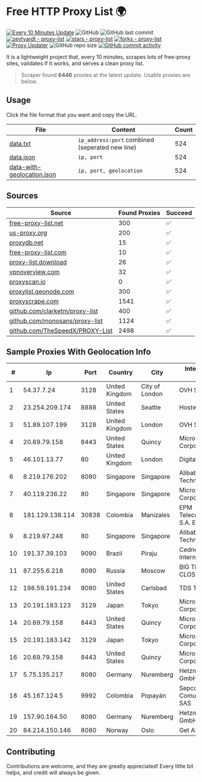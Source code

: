 
# Free HTTP Proxy List 🌍

[![Every 10 Minutes Update](https://github.com/mertguvencli/http-proxy-list/actions/workflows/main.yml/badge.svg?branch=main)](https://github.com/mertguvencli/http-proxy-list/actions/workflows/main.yml)
![GitHub](https://img.shields.io/github/license/mertguvencli/http-proxy-list)
![GitHub last commit](https://img.shields.io/github/last-commit/mertguvencli/http-proxy-list)
[![zevtyardt - proxy-list](https://img.shields.io/static/v1?label=zevtyardt&message=proxy-list&color=blue&logo=github)](https://github.com/zevtyardt/proxy-list "Go to GitHub repo")
[![stars - proxy-list](https://img.shields.io/github/stars/zevtyardt/proxy-list?style=social)](https://github.com/zevtyardt/proxy-list)
[![forks - proxy-list](https://img.shields.io/github/forks/zevtyardt/proxy-list?style=social)](https://github.com/zevtyardt/proxy-list)
[![Proxy Updater](https://github.com/zevtyardt/proxy-list/workflows/Proxy%20Updater/badge.svg)](https://github.com/zevtyardt/proxy-list/actions?query=workflow:"Proxy+Updater")
![GitHub repo size](https://img.shields.io/github/repo-size/zevtyardt/proxy-list)
[![GitHub commit activity](https://img.shields.io/github/commit-activity/m/zevtyardt/proxy-list?logo=commits)](https://github.com/zevtyardt/proxy-list/commits/main)

It is a lightweight project that, every 10 minutes, scrapes lots of free-proxy sites, validates if it works, and serves a clean proxy list.

> Scraper found **6446** proxies at the latest update. Usable proxies are below.

## Usage

Click the file format that you want and copy the URL.

|File|Content|Count|
|----|-------|-----|
|[data.txt](https://raw.githubusercontent.com/mertguvencli/http-proxy-list/main/proxy-list/data.txt)|`ip_address:port` combined (seperated new line)|524|
|[data.json](https://raw.githubusercontent.com/mertguvencli/http-proxy-list/main/proxy-list/data.json)|`ip, port`|524|
|[data-with-geolocation.json](https://raw.githubusercontent.com/mertguvencli/http-proxy-list/main/proxy-list/data-with-geolocation.json)|`ip, port, geolocation`|524|

## Sources

|Source|Found Proxies|Succeed|
|------|-------------|-------|
|[free-proxy-list.net](https://free-proxy-list.net)|300|✅|
|[us-proxy.org](https://www.us-proxy.org)|200|✅|
|[proxydb.net](http://proxydb.net)|15|✅|
|[free-proxy-list.com](https://free-proxy-list.com/?page=&port=&type%5B%5D=http&type%5B%5D=https&up_time=0&search=Search)|10|✅|
|[proxy-list.download](https://www.proxy-list.download/HTTP)|26|✅|
|[vpnoverview.com](https://vpnoverview.com/privacy/anonymous-browsing/free-proxy-servers)|32|✅|
|[proxyscan.io](https://www.proxyscan.io)|0|✅|
|[proxylist.geonode.com](https://proxylist.geonode.com/api/proxy-list?limit=300&page=1&sort_by=lastChecked&sort_type=desc&protocols=http,https)|300|✅|
|[proxyscrape.com](https://api.proxyscrape.com/v2/?request=displayproxies&protocol=http&timeout=10000&country=all&ssl=all&anonymity=all)|1541|✅|
|[github.com/clarketm/proxy-list](https://raw.githubusercontent.com/clarketm/proxy-list/master/proxy-list-raw.txt)|400|✅|
|[github.com/monosans/proxy-list](https://raw.githubusercontent.com/monosans/proxy-list/main/proxies/http.txt)|1124|✅|
|[github.com/TheSpeedX/PROXY-List](https://raw.githubusercontent.com/TheSpeedX/PROXY-List/master/http.txt)|2498|✅|


## Sample Proxies With Geolocation Info

|#|Ip|Port|Country|City|Internet Service Provider|
|-|--|----|-------|----|-------------------------|
|1|54.37.7.24|3128|United Kingdom|City of London|OVH SAS|
|2|23.254.209.174|8888|United States|Seattle|Hostwinds LLC.|
|3|51.89.107.199|3128|United Kingdom|London|OVH SAS|
|4|20.69.79.158|8443|United States|Quincy|Microsoft Corporation|
|5|46.101.13.77|80|United Kingdom|London|DigitalOcean, LLC|
|6|8.219.176.202|8080|Singapore|Singapore|Alibaba (US) Technology Co., Ltd.|
|7|40.119.236.22|80|Singapore|Singapore|Microsoft Corporation|
|8|181.129.138.114|30838|Colombia|Manizales|EPM Telecomunicaciones S.A. E.S.P.|
|9|8.219.97.248|80|Singapore|Singapore|Alibaba (US) Technology Co., Ltd.|
|10|191.37.39.103|9090|Brazil|Piraju|Cednet Provedor Internet|
|11|87.255.6.218|8080|Russia|Moscow|BIG TELECOM CLOSED JSC|
|12|198.59.191.234|8080|United States|Carlsbad|TDS TELECOM|
|13|20.191.183.123|3129|Japan|Tokyo|Microsoft Corporation|
|14|20.69.79.158|8443|United States|Quincy|Microsoft Corporation|
|15|20.191.183.142|3129|Japan|Tokyo|Microsoft Corporation|
|16|20.69.79.158|8443|United States|Quincy|Microsoft Corporation|
|17|5.75.135.217|8080|Germany|Nuremberg|Hetzner Online GmbH|
|18|45.167.124.5|9992|Colombia|Popayán|Sepcom Comunicaciones SAS|
|19|157.90.164.50|8080|Germany|Nuremberg|Hetzner Online GmbH|
|20|84.214.150.146|8080|Norway|Oslo|Get AS|



## Contributing

Contributions are welcome, and they are greatly appreciated! Every
little bit helps, and credit will always be given.

